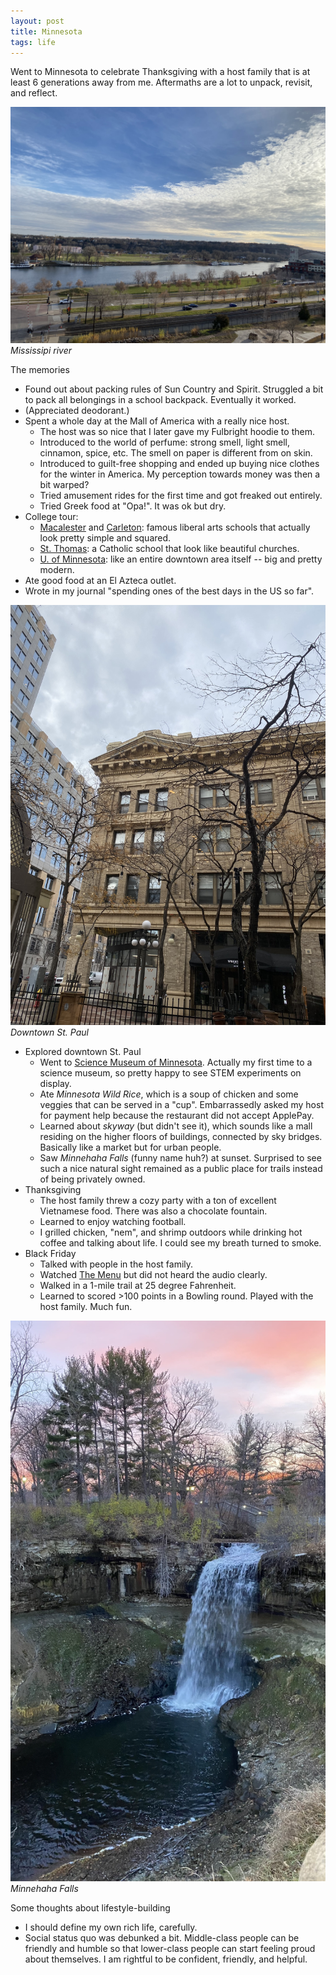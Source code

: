 ```yaml
---
layout: post
title: Minnesota
tags: life
---
```


Went to Minnesota to celebrate Thanksgiving with a host family that is at least 6 generations away from me. Aftermaths are a lot to unpack, revisit, and reflect.

![Mississipi river](/assets/mississipi.jpeg)
*Mississipi river*

The memories
- Found out about packing rules of Sun Country and Spirit. Struggled a bit to pack all belongings in a school backpack. Eventually it worked.
- (Appreciated deodorant.)
- Spent a whole day at the Mall of America with a really nice host.
    - The host was so nice that I later gave my Fulbright hoodie to them.
    - Introduced to the world of perfume: strong smell, light smell, cinnamon, spice, etc. The smell on paper is different from on skin.
    - Introduced to guilt-free shopping and ended up buying nice clothes for the winter in America. My perception towards money was then a bit warped?
    - Tried amusement rides for the first time and got freaked out entirely.
    - Tried Greek food at "Opa!". It was ok but dry.
- College tour: 
    - [Macalester](https://www.macalester.edu/) and [Carleton](https://www.carleton.edu/): famous liberal arts schools that actually look pretty simple and squared.
    - [St. Thomas](https://www.stthomas.edu/): a Catholic school that look like beautiful churches.
    - [U. of Minnesota](https://twin-cities.umn.edu/): like an entire downtown area itself -- big and pretty modern.
- Ate good food at an El Azteca outlet.
- Wrote in my journal "spending ones of the best days in the US so far".

![Downtown St. Paul](/assets/downtown-st-paul.jpeg)
*Downtown St. Paul*

- Explored downtown St. Paul
    - Went to [Science Museum of Minnesota](https://new.smm.org/). Actually my first time to a science museum, so pretty happy to see STEM experiments on display.
    - Ate *Minnesota Wild Rice*, which is a soup of chicken and some veggies that can be served in a "cup". Embarrassedly asked my host for payment help because the restaurant did not accept ApplePay.
    - Learned about *skyway* (but didn't see it), which sounds like a mall residing on the higher floors of buildings, connected by sky bridges. Basically like a market but for urban people.
    - Saw *Minnehaha Falls* (funny name huh?) at sunset. Surprised to see such a nice natural sight remained as a public place for trails instead of being privately owned.
- Thanksgiving
    - The host family threw a cozy party with a ton of excellent Vietnamese food. There was also a chocolate fountain.
    - Learned to enjoy watching football.
    - I grilled chicken, "nem", and shrimp outdoors while drinking hot coffee and talking about life. I could see my breath turned to smoke.
- Black Friday
    - Talked with people in the host family. 
    - Watched [The Menu](https://en.wikipedia.org/wiki/The_Menu_(2022_film)) but did not heard the audio clearly.
    - Walked in a 1-mile trail at 25 degree Fahrenheit.
    - Learned to scored >100 points in a Bowling round. Played with the host family. Much fun.

![Minnehaha Falls](/assets/minnehaha.jpeg)
*Minnehaha Falls*

Some thoughts about lifestyle-building
- I should define my own rich life, carefully.
- Social status quo was debunked a bit. Middle-class people can be friendly and humble so that lower-class people can start feeling proud about themselves. I am rightful to be confident, friendly, and helpful.